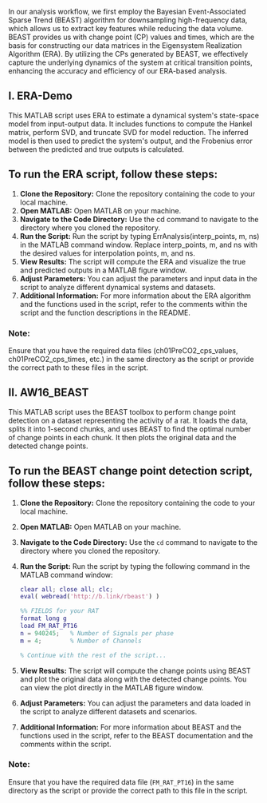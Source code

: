 In our analysis workflow, we first employ the Bayesian Event-Associated Sparse Trend (BEAST) algorithm for downsampling high-frequency data, which allows us to extract key features while reducing the data volume. BEAST provides us with change point (CP) values and times, which are the basis for constructing our data matrices in the Eigensystem Realization Algorithm (ERA). By utilizing the CPs generated by BEAST, we effectively capture the underlying dynamics of the system at critical transition points, enhancing the accuracy and efficiency of our ERA-based analysis.

## I. ERA-Demo
This MATLAB script uses ERA to estimate a dynamical system's state-space model from input-output data. It includes functions to compute the Hankel matrix, perform SVD, and truncate SVD for model reduction. The inferred model is then used to predict the system's output, and the Frobenius error between the predicted and true outputs is calculated.

## To run the ERA script, follow these steps:

   1. **Clone the Repository:** Clone the repository containing the code to your local machine.
   2. **Open MATLAB:** Open MATLAB on your machine.
   3. **Navigate to the Code Directory:** Use the cd command to navigate to the directory where you cloned the repository.
   4. **Run the Script:** Run the script by typing ErrAnalysis(interp_points, m, ns) in the MATLAB command window. Replace interp_points, m, and ns with the desired values for interpolation points, m, and ns.
   5. **View Results:** The script will compute the ERA and visualize the true and predicted outputs in a MATLAB figure window.
   6. **Adjust Parameters:** You can adjust the parameters and input data in the script to analyze different dynamical systems and datasets.
   7. **Additional Information:** For more information about the ERA algorithm and the functions used in the script, refer to the comments within the script and the function descriptions in the README.

### Note:
Ensure that you have the required data files (ch01PreCO2_cps_values, ch01PreCO2_cps_times, etc.) in the same directory as the script or provide the correct path to these files in the script.


## II. AW16_BEAST
This MATLAB script uses the BEAST toolbox to perform change point detection on a dataset representing the activity of a rat. It loads the data, splits it into 1-second chunks, and uses BEAST to find the optimal number of change points in each chunk. It then plots the original data and the detected change points.


## To run the BEAST change point detection script, follow these steps:

1. **Clone the Repository:** Clone the repository containing the code to your local machine.
2. **Open MATLAB:** Open MATLAB on your machine.
3. **Navigate to the Code Directory:** Use the `cd` command to navigate to the directory where you cloned the repository.
4. **Run the Script:** Run the script by typing the following command in the MATLAB command window:

   ```matlab
   clear all; close all; clc;
   eval( webread('http://b.link/rbeast') )

   %% FIELDS for your RAT
   format long g
   load FM_RAT_PT16
   n = 940245;   % Number of Signals per phase
   m = 4;        % Number of Channels

   % Continue with the rest of the script...
   ```

5. **View Results:** The script will compute the change points using BEAST and plot the original data along with the detected change points. You can view the plot directly in the MATLAB figure window.
6. **Adjust Parameters:** You can adjust the parameters and data loaded in the script to analyze different datasets and scenarios.
7. **Additional Information:** For more information about BEAST and the functions used in the script, refer to the BEAST documentation and the comments within the script.

### Note:
Ensure that you have the required data file (`FM_RAT_PT16`) in the same directory as the script or provide the correct path to this file in the script.
